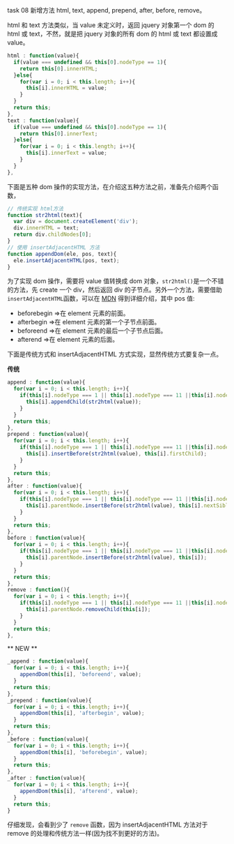 task 08 新增方法 html, text, append, prepend, after, before, remove。

html 和 text 方法类似，当 value 未定义时，返回 jquery 对象第一个 dom 的 html 或 text，不然，就是把 jquery 对象的所有 dom 的 html 或 text 都设置成 value。

```javascript
html : function(value){
  if(value === undefined && this[0].nodeType == 1){
    return this[0].innerHTML;
  }else{
    for(var i = 0; i < this.length; i++){
      this[i].innerHTML = value;
    }
  }
  return this;
},
text : function(value){
  if(value === undefined && this[0].nodeType == 1){
    return this[0].innerText;
  }else{
    for(var i = 0; i < this.length; i++){
      this[i].innerText = value;
    }
  }
},
```

下面是五种 dom 操作的实现方法，在介绍这五种方法之前，准备先介绍两个函数，

```javascript
// 传统实现 html方法
function str2html(text){
  var div = document.createElement('div');
  div.innerHTML = text;
  return div.childNodes[0];
}
// 使用 insertAdjacentHTML 方法
function appendDom(ele, pos, text){
  ele.insertAdjacentHTML(pos, text);
}
```

为了实现 dom 操作，需要将 value 值转换成 dom 对象，`str2html()`是一个不错的方法，先 create 一个 div，然后返回 div 的子节点。另外一个方法，需要借助 `insertAdjacentHTML`函数，可以在 [MDN](https://developer.mozilla.org/zh-CN/docs/Web/API/Element/insertAdjacentHTML) 得到详细介绍，其中 pos 值:

* beforebegin =>在 element 元素的前面。
* afterbegin =>在 element 元素的第一个子节点前面。
* beforeend =>在 element 元素的最后一个子节点后面。
* afterend =>在 element 元素的后面。

下面是传统方式和 insertAdjacentHTML 方式实现，显然传统方式要复杂一点。

**传统**

```javascript
append : function(value){
  for(var i = 0; i < this.length; i++){
    if(this[i].nodeType === 1 || this[i].nodeType === 11 ||this[i].nodeType === 9){
      this[i].appendChild(str2html(value));
    }
  }
  return this;
},
prepend : function(value){
  for(var i = 0; i < this.length; i++){
    if(this[i].nodeType === 1 || this[i].nodeType === 11 ||this[i].nodeType === 9){
      this[i].insertBefore(str2html(value), this[i].firstChild);
    }
  }
  return this;
},
after : function(value){
  for(var i = 0; i < this.length; i++){
    if(this[i].nodeType === 1 || this[i].nodeType === 11 ||this[i].nodeType === 9){
      this[i].parentNode.insertBefore(str2html(value), this[i].nextSibling);
    }
  }
  return this;
},
before : function(value){
  for(var i = 0; i < this.length; i++){
    if(this[i].nodeType === 1 || this[i].nodeType === 11 ||this[i].nodeType === 9){
      this[i].parentNode.insertBefore(str2html(value), this[i]);
    }
  }
  return this;
},
remove : function(){
  for(var i = 0; i < this.length; i++){
    if(this[i].nodeType === 1 || this[i].nodeType === 11 ||this[i].nodeType === 9){
      this[i].parentNode.removeChild(this[i]);
    }
  }
  return this;
},
```

** NEW **

```javascript
_append : function(value){
  for(var i = 0; i < this.length; i++){
    appendDom(this[i], 'beforeend', value);
  }
  return this;
},
_prepend : function(value){
  for(var i = 0; i < this.length; i++){
    appendDom(this[i], 'afterbegin', value);
  }
  return this;
},
_before : function(value){
  for(var i = 0; i < this.length; i++){
    appendDom(this[i], 'beforebegin', value);
  }
  return this;
},
_after : function(value){
  for(var i = 0; i < this.length; i++){
    appendDom(this[i], 'afterend', value);
  }
  return this;
}
```

仔细发现，会看到少了 `remove` 函数，因为 insertAdjacentHTML 方法对于 remove 的处理和传统方法一样(因为找不到更好的方法)。